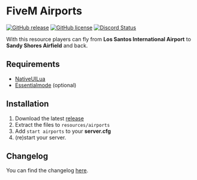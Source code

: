 # FiveM Airports
[![GitHub release](https://img.shields.io/github/release/Fivem-Scripts/airports.svg)](https://github.com/FiveM-Scripts/airports/releases/latest)
[![GitHub license](https://img.shields.io/github/license/FiveM-Scripts/airports.svg)](https://github.com/FiveM-Scripts/airports/blob/master/LICENSE)
<a href="https://discord.gg/qnAqCEd" title="Chat on Discord"><img alt="Discord Status" src="https://discordapp.com/api/guilds/285462938691567627/widget.png"></a>

With this resource players can fly from **Los Santos International Airport** to **Sandy Shores Airfield** and back.

## Requirements
- [NativeUILua](https://github.com/FrazzIe/NativeUILua)
- [Essentialmode](https://forum.fivem.net/t/release-essentialmode-base/3665) (optional)

## Installation
1. Download the latest [release](https://github.com/FiveM-Scripts/airports/releases)
2. Extract the files to `resources/airports`
3. Add `start airports` to your **server.cfg**
4. (re)start your server.

## Changelog
You can find the changelog [here](https://github.com/FiveM-Scripts/airports/blob/master/CHANGELOG.md).
